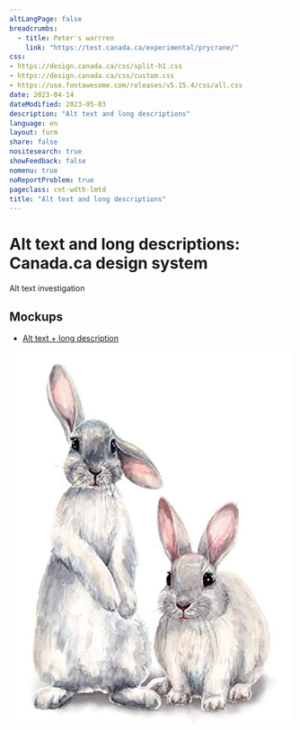 ```yaml
---
altLangPage: false
breadcrumbs:
  - title: Peter's warrren
    link: "https://test.canada.ca/experimental/prycrane/"
css:
- https://design.canada.ca/css/split-h1.css
- https://design.canada.ca/css/custom.css
- https://use.fontawesome.com/releases/v5.15.4/css/all.css
date: 2023-04-14
dateModified: 2023-05-03
description: "Alt text and long descriptions"
language: en
layout: form
share: false
nositesearch: true
showFeedback: false
nomenu: true
noReportProblem: true
pageclass: cnt-wdth-lmtd
title: "Alt text and long descriptions"
---
```

<div class="row">
  <div class="col-md-8">
    <h1 property="name" id="wb-cont" dir="ltr"><span class="stacked"><span>Alt text and long descriptions</span>: <span>Canada.ca design system</span></span></h1>
    <p>Alt text investigation</p>
    <h2 class="h3 mrgn-tp-lg">Mockups</h2>
    <ul class="fa-ul">
      <li><span class="fa-li"><span class="fas fa-carrot"></span></span><a href="alt-text-en-01.html">Alt text + long description</a></li>
    </ul>
  </div>
  <div class="col-md-4">
    <div><img src="./images/bunny26.png" alt="" class="img-responsive"></div>
  </div>
</div>
